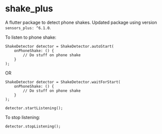 # shake_plus

A flutter package to detect phone shakes.
Updated package using version `sensors_plus: ^6.1.0`.

To listen to phone shake:

    ShakeDetector detector = ShakeDetector.autoStart(
        onPhoneShake: () {
            // Do stuff on phone shake
        }
    );

OR

    ShakeDetector detector = ShakeDetector.waitForStart(
        onPhoneShake: () {
            // Do stuff on phone shake
        }
    );
    
    detector.startListening();

To stop listening:

    detector.stopListening();
